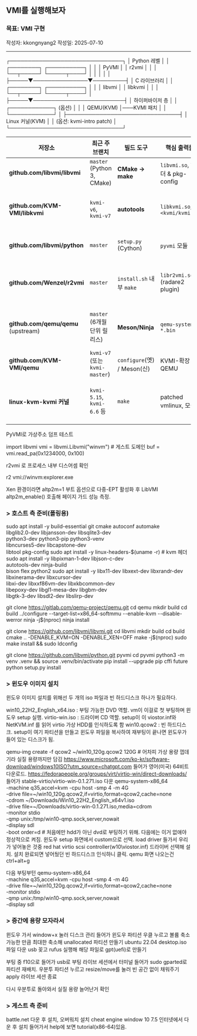 ## VMI를 실행해보자

### 목표: VMI 구현
작성자: kkongnyang2 작성일: 2025-07-10

---

┌───────────────────────────────┐
│         Python 레벨           │
│  ┌────────┐   ┌──────────┐    │
│  │ PyVMI  │   │  r2vmi   │    │
│  └──┬─────┘   └─────┬────┘    │
│     │               │         │
├─────▼───────────────▼─────────┤
│          C 라이브러리         │
│  ┌────────┐   ┌──────────┐    │
│  │ libvmi │   │ libkvmi  │    │
│  └──┬─────┘   └─────┬────┘    │
├─────▼─────────────────────────┤
│        하이퍼바이저 층        │
│  ┌────────────┐  (옵션)       │
│  │ QEMU(KVM)  │───KVMI 패치   │
│  └────────────┘               │
├───────────────────────────────┤
│         Linux 커널(KVM)       │
│      (옵션: kvmi-intro patch) │
└───────────────────────────────┘

| 저장소                                 | 최근 주 브랜치                     | 빌드 도구                     | 핵심 출력물                         | 언제 필요한가?                                 |
| ----------------------------------- | ---------------------------- | ------------------------- | ------------------------------ | ---------------------------------------- |
| **github.com/libvmi/libvmi**        | `master` (Python 3, CMake)   | **CMake → make**          | `libvmi.so`, 헤더 & pkg-config   | *반드시* 필요. KVM-폴링만 써도 OK                  |
| **github.com/KVM-VMI/libkvmi**      | `kvmi-v6`, `kvmi-v7`         | **autotools**             | `libkvmi.so`, `<kvmi/kvmi.h>`  | Page-Guard, CR3 event 등 *이벤트 기반* 기능을 쓸 때 |
| **github.com/libvmi/python**        | `master`                     | `setup.py` (Cython)       | `pyvmi` 모듈                     | Python으로 스크립트 작성할 때                      |
| **github.com/Wenzel/r2vmi**         | `master`                     | `install.sh` 내부 `make`    | `libr2vmi.so` (radare2 plugin) | radare2에 *“디스어셈 + 메모리 보기”* 를 붙이고 싶을 때    |
| **github.com/qemu/qemu** (upstream) | `master` (6개월 단위 릴리스)        | **Meson/Ninja**           | `qemu-system-*.bin`            | 기본 KVM VM 실행. 최신 GLib·Python 3           |
| **github.com/KVM-VMI/qemu**         | `kvmi-v7` (또는 `kvmi-master`) | `configure`(옛) / Meson(신) | KVMI-확장 QEMU                   | libkvmi를 쓰려면 필수                          |
| **linux-kvm-kvmi 커널**               | `kvmi-5.15`, `kvmi-6.6` 등    | `make`                    | patched vmlinux, 모듈            | QEMU-KVMI의 이벤트를 실제로 받으려면 필수              |


PyVMI로 가상주소 덤프 테스트

import libvmi
vmi = libvmi.Libvmi("winvm")  # 게스트 도메인
buf = vmi.read_pa(0x1234000, 0x100)

r2vmi 로 프로세스 내부 디스어셈 확인

r2 vmi://winvm:explorer.exe

Xen 환경이라면 altp2m=1 부트 옵션으로 다중-EPT 활성화 후 LibVMI altp2m_enable() 호출해 페이지 가드 성능 측정.


### > 호스트 측 준비(폴링용)

sudo apt install -y build-essential git cmake autoconf automake \
                    libglib2.0-dev libjansson-dev libsqlite3-dev \
                    python3-dev python3-pip python3-venv \
                    libncurses5-dev libcapstone-dev \
                    libtool pkg-config
sudo apt install -y linux-headers-$(uname -r)           # kvm 헤더
sudo apt install -y libpixman-1-dev libjson-c-dev \
                    autotools-dev  ninja-build \
                    bison flex python2
sudo apt install -y libx11-dev libxext-dev libxrandr-dev \
                    libxinerama-dev libxcursor-dev \
                    libxi-dev libxxf86vm-dev libxkbcommon-dev \
                    libepoxy-dev libgl1-mesa-dev libgbm-dev \
                    libgtk-3-dev libsdl2-dev libslirp-dev

git clone https://gitlab.com/qemu-project/qemu.git
cd qemu
mkdir build
cd build
../configure --target-list=x86_64-softmmu --enable-kvm --disable-werror
ninja -j$(nproc)
ninja install

git clone https://github.com/libvmi/libvmi.git
cd libvmi
mkdir build
cd build
cmake .. -DENABLE_KVM=ON -DENABLE_XEN=OFF
make -j$(nproc)
sudo make install && sudo ldconfig

git clone https://github.com/libvmi/python.git pyvmi
cd pyvmi
python3 -m venv .venv && source .venv/bin/activate
pip install --upgrade pip cffi future
python setup.py install

### > 윈도우 이미지 설치

윈도우 이미지 설치를 위해선 두 개의 iso 파일과 빈 하드디스크 하나가 필요하다.

win10_22H2_English_x64.iso : 부팅 가능한 DVD 역할. vm이 이걸로 첫 부팅하며 윈도우 setup 실행.
virtio-win.iso : 드라이버 CD 역할. setup이 이 viostor.inf와 NetKVM.inf 를 읽어 virtio 가상 HDD를 인식하도록 함
win10.qcow2 : 빈 하드디스크. setup이 여기 파티션을 만들고 윈도우 파일을 복사하여 재부팅이 끝나면 윈도우가 들어 있는 디스크가 됨.

qemu-img create -f qcow2 ~/win10_120g.qcow2 120G    # 어차피 가상 용량 껍데기라 실질 용량까지만 담김
https://www.microsoft.com/ko-kr/software-download/windows10ISO?utm_source=chatgpt.com 들어가 영어(미국) 64비트 다운로드.
https://fedorapeople.org/groups/virt/virtio-win/direct-downloads/ 들어가 stable-virtio/virtio-win-0.1.271.iso 다운
qemu-system-x86_64 \
  -machine q35,accel=kvm -cpu host -smp 4 -m 4G \
  -drive file=~/win10_120g.qcow2,if=virtio,format=qcow2,cache=none \
  -cdrom ~/Downloads/Win10_22H2_English_x64v1.iso \
  -drive file=~/Downloads/virtio-win-0.1.271.iso,media=cdrom \
  -monitor stdio \
  -qmp unix:/tmp/win10-qmp.sock,server,nowait \
  -display sdl \
  -boot order=d         # 처음에만 hdd가 아닌 dvd로 부팅하기 위해. 다음에는 이거 없애야 정상적으로 켜짐.
윈도우 setup 화면에서 custom으로 선택.
load driver 들가서 우리가 넣어놓은 것중 red hat virtio scsi controller(w10\viostor.inf) 드라이버 선택해 설치.
설치 완료되면 넣어뒀던 빈 하드디스크 인식하니 클릭.
qemu 화면 나오는건 ctrl+alt+g 

다음 부팅부턴
qemu-system-x86_64 \
  -machine q35,accel=kvm -cpu host -smp 4 -m 4G \
  -drive file=~/win10_120g.qcow2,if=virtio,format=qcow2,cache=none \
  -monitor stdio \
  -qmp unix:/tmp/win10-qmp.sock,server,nowait \
  -display sdl

### > 중간에 용량 모자라서

윈도우 가서
window+x 눌러 디스크 관리 들어가 윈도우 파티션 우클 누르고 볼륨 축소
가능한 만큼 최대한 축소해 unallocated 파티션 만들기
ubuntu 22.04 desktop.iso 파일 다운
usb 꽂고 rufus 실행해 해당 파일로 gpt(uefi)로 만들기

부팅 중 f10으로 들어가 usb로 부팅
라이브 세션에서 터미널 들어가 sudo gparted로 파티션 재배치.
우분투 파티션 누르고 resize/move를 눌러 빈 공간 없이 채워주기
apply
라이브 세션 종료

다시 우분투로 돌아와서 실질 용량 늘어난거 확인


### > 게스트 측 준비

battle.net 다운 후 설치, 오버워치 설치
cheat engine window 10 7.5 인터넷에서 다운 후 설치
들어가서 help에 보면 tutorial(x86-64)있음.